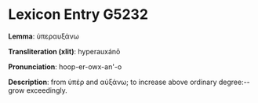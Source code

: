 # Lexicon Entry G5232

**Lemma**: ὑπεραυξάνω

**Transliteration (xlit)**: hyperauxánō

**Pronunciation**: hoop-er-owx-an'-o

**Description**:
from ὑπέρ and αὐξάνω; to increase above ordinary degree:--grow exceedingly.
